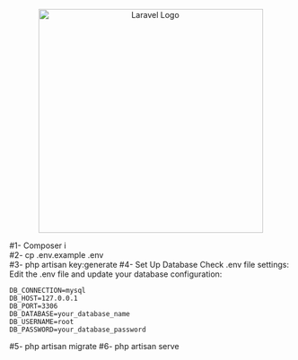 <p align="center"><a href="https://laravel.com" target="_blank"><img src="https://raw.githubusercontent.com/laravel/art/master/logo-lockup/5%20SVG/2%20CMYK/1%20Full%20Color/laravel-logolockup-cmyk-red.svg" width="400" alt="Laravel Logo"></a></p>

#1- Composer i<br>
#2- cp .env.example .env<br>
#3- php artisan key:generate
#4- Set Up Database
    Check .env file settings:
    Edit the .env file and update your database configuration:
    
    DB_CONNECTION=mysql
    DB_HOST=127.0.0.1
    DB_PORT=3306
    DB_DATABASE=your_database_name
    DB_USERNAME=root
    DB_PASSWORD=your_database_password

#5- php artisan migrate
#6- php artisan serve
